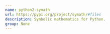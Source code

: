 ```yaml
---
name: python2-symath
url: https://pypi.org/project/symath/#files
description: Symbolic mathematics for Python.
group: None
---
```

